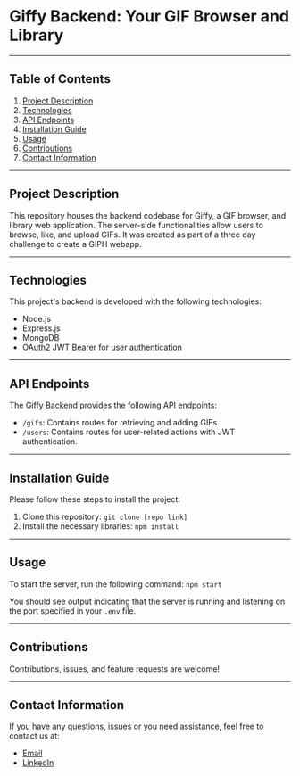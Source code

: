 # Giffy Backend: Your GIF Browser and Library

---

## Table of Contents
1. [Project Description](#project-description)
2. [Technologies](#technologies)
3. [API Endpoints](#api-endpoints)
4. [Installation Guide](#installation-guide)
5. [Usage](#usage)
6. [Contributions](#contributions)
7. [Contact Information](#contact-information)

---

## Project Description
This repository houses the backend codebase for Giffy, a GIF browser, and library web application. The server-side functionalities allow users to browse, like, and upload GIFs. It was created as part of a three day challenge to create a GIPH webapp.

---

## Technologies
This project's backend is developed with the following technologies:
* Node.js
* Express.js
* MongoDB
* OAuth2 JWT Bearer for user authentication

---

## API Endpoints
The Giffy Backend provides the following API endpoints:
* `/gifs`: Contains routes for retrieving and adding GIFs.
* `/users`: Contains routes for user-related actions with JWT authentication.

---

## Installation Guide
Please follow these steps to install the project:

1. Clone this repository: `git clone [repo link]`
2. Install the necessary libraries: `npm install`

---

## Usage
To start the server, run the following command: `npm start`

You should see output indicating that the server is running and listening on the port specified in your `.env` file.

---

## Contributions
Contributions, issues, and feature requests are welcome!

---

## Contact Information
If you have any questions, issues or you need assistance, feel free to contact us at:

* [Email](mailto:luisalarconriva@gmail.com)
* [LinkedIn](https://www.linkedin.com/in/luis-alarc%C3%B3n-de-la-lastra-810113122/)
